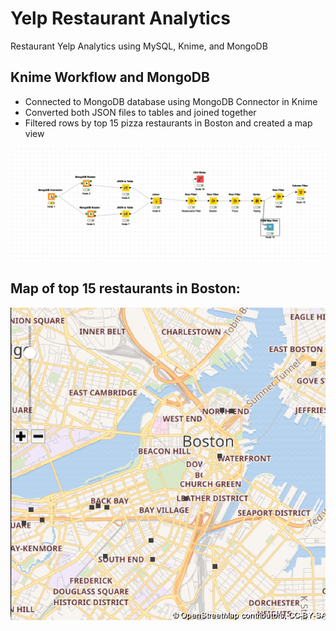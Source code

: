 # Yelp Restaurant Analytics
Restaurant Yelp Analytics using MySQL, Knime, and MongoDB

## Knime Workflow and MongoDB
* Connected to MongoDB database using MongoDB Connector in Knime
* Converted both JSON files to tables and joined together
* Filtered rows by top 15 pizza restaurants in Boston and created a map view

![alt text](https://github.com/mkimball14/yelp_analytics/blob/main/images/Knime%20Workflow.png "Knime Workflow")

## Map of top 15 restaurants in Boston: 

![alt text](https://github.com/mkimball14/yelp_analytics/blob/main/images/BostonMap.png "Boston Map")
